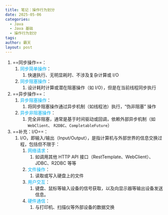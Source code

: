 ```yaml
---
title: 笔记：操作行为划分
date: 2025-05-06
categories:
  - Java
  - Java 基础
  - 操作行为划分
tags: 
author: 霸天
layout: post
---
```

1. ==同步操作==：
	1. <font color="#00b0f0">同步简单操作</font>：
		1. 快速执行、无明显耗时、不涉及复杂计算或 I/O
	2. <font color="#00b0f0">同步阻塞操作</font>：
		1. 设计耗时计算或潜在阻塞操作（如 I/O），但是在当前线程同步执行
2. ==异步操作==：
	1. <font color="#00b0f0">异步阻塞操作</font>：
		1. 将同步阻塞操作通过异步机制（如线程池）执行，“伪非阻塞” 操作
	2. <font color="#00b0f0">异步非阻塞操作</font>：
		1. 完全非阻塞，通常是基于时间驱动或回调，依赖外部异步机制（如 `WebClient`、 `R2DBC`、`CompletableFuture`）
3. ==补充：I/O==：
	1. I/O，即输入/输出（Input/Output），是指计算机与外部世界的信息交换过程，包括但不限于：
		1. <font color="#00b0f0">网络请求</font>：
			1. 如调用其他 HTTP API 接口（RestTemplate、WebClient）、JDBC、R2DBC 等等
		2. <font color="#00b0f0">文件操作</font>：
			1. 读取或写入硬盘上的文件
		3. <font color="#00b0f0">用户交互</font>：
			1. 键盘、鼠标等输入设备的信号获取，以及向显示器等输出设备发送信息。
		4. <font color="#00b0f0">硬件通信</font>：
			1. 与打印机、扫描仪等外部设备的数据交换